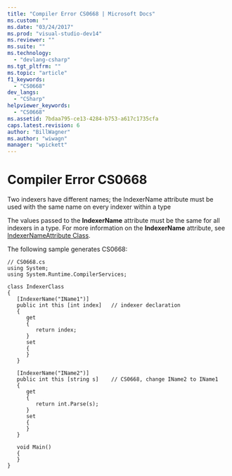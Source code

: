 ```yaml
---
title: "Compiler Error CS0668 | Microsoft Docs"
ms.custom: ""
ms.date: "03/24/2017"
ms.prod: "visual-studio-dev14"
ms.reviewer: ""
ms.suite: ""
ms.technology: 
  - "devlang-csharp"
ms.tgt_pltfrm: ""
ms.topic: "article"
f1_keywords: 
  - "CS0668"
dev_langs: 
  - "CSharp"
helpviewer_keywords: 
  - "CS0668"
ms.assetid: 7bdaa795-ce13-4284-b753-a617c1735cfa
caps.latest.revision: 6
author: "BillWagner"
ms.author: "wiwagn"
manager: "wpickett"
---
```

# Compiler Error CS0668
Two indexers have different names; the IndexerName attribute must be used with the same name on every indexer within a type  
  
 The values passed to the **IndexerName** attribute must be the same for all indexers in a type. For more information on the **IndexerName** attribute, see [IndexerNameAttribute Class](frlrfSystemRuntimeCompilerServicesIndexerNameAttributeClassTopic).  
  
 The following sample generates CS0668:  
  
```  
// CS0668.cs  
using System;  
using System.Runtime.CompilerServices;  
  
class IndexerClass  
{  
   [IndexerName("IName1")]  
   public int this [int index]   // indexer declaration  
   {  
      get  
      {  
         return index;  
      }  
      set  
      {  
      }  
   }  
  
   [IndexerName("IName2")]  
   public int this [string s]    // CS0668, change IName2 to IName1  
   {  
      get  
      {  
         return int.Parse(s);  
      }  
      set  
      {  
      }  
   }  
  
   void Main()  
   {  
   }  
}  
```
